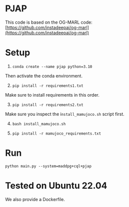 # PJAP

This code is based on the OG-MARL code: [https://github.com/instadeepai/og-marl](https://github.com/instadeepai/og-marl)

# Setup

1. `conda create --name pjap python=3.10`

Then activate the conda environment.

2. `pip install -r requirements1.txt`

Make sure to install requirements in this order.

3. `pip install -r requirements2.txt`

Make sure you inspect the i`nstall_mamujoco.sh` script first.

4. `bash install_mamujoco.sh`

5. `pip install -r mamujoco_requirements.txt`

# Run

`python main.py --system=maddpg+cql+pjap`

# Tested on Ubuntu 22.04

We also provide a Dockerfile.